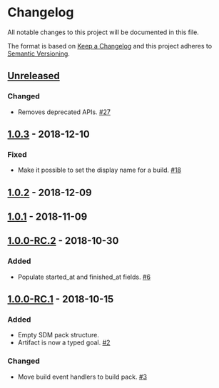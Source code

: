 # Changelog

All notable changes to this project will be documented in this file.

The format is based on [Keep a Changelog](http://keepachangelog.com/)
and this project adheres to [Semantic Versioning](http://semver.org/).

## [Unreleased](https://github.com/atomist/sdm-pack-seed/compare/1.0.3...HEAD)

### Changed

-   Removes deprecated APIs. [#27](https://github.com/atomist/sdm-pack-build/issues/27)

## [1.0.3](https://github.com/atomist/sdm-pack-seed/compare/1.0.2...1.0.3) - 2018-12-10

### Fixed

-   Make it possible to set the display name for a build. [#18](https://github.com/atomist/sdm-pack-build/issues/18)

## [1.0.2](https://github.com/atomist/sdm-pack-seed/compare/1.0.1...1.0.2) - 2018-12-09

## [1.0.1](https://github.com/atomist/sdm-pack-seed/compare/1.0.0-RC.2...1.0.1) - 2018-11-09

## [1.0.0-RC.2](https://github.com/atomist/sdm-pack-seed/compare/1.0.0-RC.1...1.0.0-RC.2) - 2018-10-30

### Added

-   Populate started_at and finished_at fields. [#6](https://github.com/atomist/sdm-pack-build/issues/6)

## [1.0.0-RC.1](https://github.com/atomist/sdm-pack-seed/tree/1.0.0-RC.1) - 2018-10-15

### Added

-   Empty SDM pack structure.
-   Artifact is now a typed goal. [#2](https://github.com/atomist/sdm-pack-build/issues/2)

### Changed

-   Move build event handlers to build pack. [#3](https://github.com/atomist/sdm-pack-build/issues/3)
